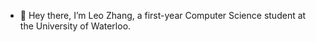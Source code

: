 - 👋  Hey there, I’m Leo Zhang, a first-year Computer Science student at the University of Waterloo.
